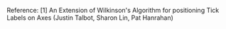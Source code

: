 Reference:
 	[1] An Extension of Wilkinson's Algorithm for positioning Tick Labels on Axes  (Justin Talbot, Sharon Lin, Pat Hanrahan)